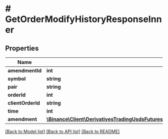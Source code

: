 # # GetOrderModifyHistoryResponseInner

## Properties

Name | Type | Description | Notes
------------ | ------------- | ------------- | -------------
**amendmentId** | **int** |  | [optional]
**symbol** | **string** |  | [optional]
**pair** | **string** |  | [optional]
**orderId** | **int** |  | [optional]
**clientOrderId** | **string** |  | [optional]
**time** | **int** |  | [optional]
**amendment** | [**\Binance\Client\DerivativesTradingUsdsFutures\Model\GetOrderModifyHistoryResponseInnerAmendment**](GetOrderModifyHistoryResponseInnerAmendment.md) |  | [optional]

[[Back to Model list]](../../README.md#models) [[Back to API list]](../../README.md#endpoints) [[Back to README]](../../README.md)
